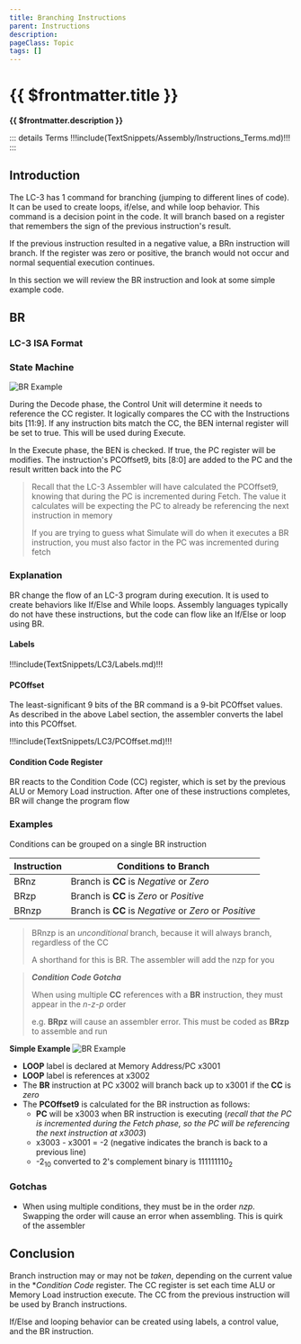 ```yaml
---
title: Branching Instructions
parent: Instructions
description: 
pageClass: Topic
tags: []
---
```


# {{ $frontmatter.title }}
**{{ $frontmatter.description }}**

<KeyConcepts :ConceptArray= "[
{
  Concept:'Branching allows the program to make decisions',
  Details:'A branch instruction is a decision point in the program. Based on some criteria, the code may continue executing normally, or branch elsewhere to change the flow'
},
{
  Concept:'Create control behaviors with branching',
  Details:'Behavior like looping and if/else can be created by branching'
}
]" />

::: details Terms
!!!include(TextSnippets/Assembly/Instructions_Terms.md)!!!
:::

## Introduction

The LC-3 has 1 command for branching (jumping to different lines of code). It can be used to create loops, if/else, and while loop behavior. This command is a decision point in the code. It will branch based on a register that remembers the sign of the previous instruction's result. 

If the previous instruction resulted in a negative value, a BRn instruction will branch. If the register was zero or positive, the branch would not occur and normal sequential execution continues.

In this section we will review the BR instruction and look at some simple example code.

## BR

### LC-3 ISA Format

<LC3Instruction opName="BR" :bitPattern="{OpCode:'0000', N: 'n', Z:'z',P:'p',PCOffset9:'000000000'}" :descriptions="[{OPCode:''},{N:'Negative Condition'},{Z:'Zero Condition'}, {P:'Positive Condition'}, {PCOffset9: 'Offset from current PC to branch'}]"  :examples="['BRn MyLabel1 ; If CC is in Negative Condition, branch to MyLabel1', 'BRz MyLabel2 ; If CC is in Zero Condition, branch to MyLabel2','BRp MyLabel3 ; If CC is in Positive Condition, branch to MyLabel3', 'BRnz MyLabel4 ; If CC is in Negative or Zero Condition, branch to MyLabel4']"/>

### State Machine

![BR Example](/images/AssemblyProgramming/Commands/StateMachine_BR.png)

During the Decode phase, the Control Unit will determine it needs to reference the CC register. It logically compares the CC with the Instructions bits [11:9]. If any instruction bits match the CC, the BEN internal register will be set to true. This will be used during Execute.

In the Execute phase, the BEN is checked. If true, the PC register will be modifies. The instruction's PCOffset9, bits [8:0] are added to the PC and the result written back into the PC

> Recall that the LC-3 Assembler will have calculated the PCOffset9, knowing that during the PC is incremented during Fetch. The value it calculates will be expecting the PC to already be referencing the next instruction in memory
>
> If you are trying to guess what Simulate will do when it executes a BR instruction, you must also factor in the PC was incremented during fetch

### Explanation

BR change the flow of an LC-3 program during execution. It is used to create behaviors like If/Else and While loops. Assembly languages typically do not have these instructions, but the code can flow like an If/Else or loop using BR.

#### Labels

!!!include(TextSnippets/LC3/Labels.md)!!!

#### PCOffset

The least-significant 9 bits of the BR command is a 9-bit PCOffset values. As described in the above Label section, the assembler converts the label into this PCOffset.

!!!include(TextSnippets/LC3/PCOffset.md)!!!

#### Condition Code Register

BR reacts to the Condition Code (CC) register, which is set by the previous ALU or Memory Load instruction. After one of these instructions completes, BR will change the program flow 

### Examples

Conditions can be grouped on a single BR instruction

| Instruction | Conditions to Branch                                   |
| ----------- | ------------------------------------------------------ |
| BRnz        | Branch is **CC** is *Negative* or *Zero*               |
| BRzp        | Branch is **CC** is *Zero* or *Positive*               |
| BRnzp       | Branch is **CC** is *Negative* or *Zero* or *Positive* |

> BRnzp is an *unconditional* branch, because it will always branch, regardless of the CC
>
>A shorthand for this is BR. The assembler will add the nzp for you

>***Condition Code Gotcha*** 
>
>When using multiple **CC** references with a **BR** instruction, they must appear in the *n-z-p* order
>
> e.g. **BRpz** will cause an assembler error. This must be coded as **BRzp** to assemble and run

**Simple Example**
![BR Example](/images/AssemblyProgramming/Commands/PCOffset9_Branch.png)

- **LOOP** label is declared at Memory Address/PC x3001
- **LOOP** label is references at x3002
- The **BR** instruction at PC x3002 will branch back up to x3001 if the **CC** is *zero*
- The **PCOffset9** is calculated for the BR instruction as follows:
    - **PC** will be x3003 when BR instruction is executing (*recall that the PC is incremented during the *Fetch* phase, so the PC will be referencing the next instruction at x3003*)
    - x3003 - x3001 = -2 (negative indicates the branch is back to a previous line)
    - -2<sub>10</sub> converted to 2's complement binary is 111111110<sub>2</sub>

### Gotchas

- When using multiple conditions, they must be in the order *nzp*. Swapping the order will cause an error when assembling. This is quirk of the assembler

## Conclusion

Branch instruction may or may not be *taken*, depending on the current value in the **Condition Code* register. The CC register is set each time ALU or Memory Load instruction execute. The CC from the previous instruction will be used by Branch instructions.

If/Else and looping behavior can be created using labels, a control value, and the BR instruction.